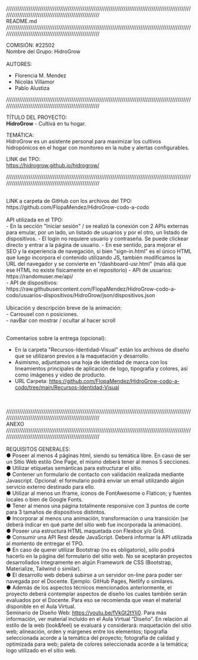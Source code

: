 /////////////////////////////////////////////////////////////////////////////////////////////////////////////////////////////////////////////////////</br>
README.md</br>
/////////////////////////////////////////////////////////////////////////////////////////////////////////////////////////////////////////////////////</br>

COMISIÓN: #22502</br>
Nombre del Grupo: HidroGrow</br></br>
AUTORES: 
- Florencia M. Mendez</br>
- Nicolás Villamor</br>
- Pablo Alustiza</br>

/////////////////////////////////////////////////////////////////////////////////////////////////////////////////////////////////////////////////////</br>

TÍTULO DEL PROYECTO:</br> <b>HidroGrow</b> - Cultivá en tu hogar.</br>

TEMÁTICA: </br>HidroGrow es un asistente personal para maximizar los cultivos hidropónicos en el hogar con monitoreo en la nube y alertas configurables.</br>

LINK del TPO:</br>
https://hidrogrow.github.io/hidrogrow/
</br>


/////////////////////////////////////////////////////////////////////////////////////////////////////////////////////////////////////////////////////</br>

</br>
LINK a carpeta de GitHub con los archivos del TPO:</br>
https://github.com/FlopaMendez/HidroGrow-codo-a-codo</br>

</br>
API utilizada en el TPO:</br>
- En la sección "Iniciar sesión" / se realizó la conexión con 2 APIs externas para emular, por un lado, un listado de usuarios y por el otro, un listado de dispositivos.
- El login no requiere usuario y contraseña. Se puede clickear directo y entrar a la página de usuario.
- En ese sentido, para mejorar el SEO y la experiencia de navegación, si bien "sign-in.html" es el único HTML que luego incorpora el contenido utilizando JS, también modificamos la URL del navegador y se convierte en "/dashboard-usr.html" (más allá que ese HTML no existe físicamente en el repositorio)
- API de usuarios: https://randomuser.me/api/</br>
- API de dispositivos: https://raw.githubusercontent.com/FlopaMendez/HidroGrow-codo-a-codo/usuarios-dispositivos/HidroGrow/json/dispositivos.json</br>

</br>
Ubicación y descripción breve de la animación:</br>
- Carrousel con n posiciones.</br>
- navBar con mostrar / ocultar al hacer scroll</br>
</br>

Comentarios sobre la entrega (opcional):</br>
- En la carpeta "Recursos-Identidad-Visual" están los archivos de diseño que se utilizaron previos a la maquetación y desarrollo.
- Asimismo, adjuntamos una hoja de identidad de marca con los lineamientos principales de aplicación de logo, tipografía y colores, así como imágenes y video de producto.
- URL Carpeta: https://github.com/FlopaMendez/HidroGrow-codo-a-codo/tree/main/Recursos-Identidad-Visual

</br></br>
/////////////////////////////////////////////////////////////////////////////////////////////////////////////////////////////////////////////////////</br>
ANEXO</br>
/////////////////////////////////////////////////////////////////////////////////////////////////////////////////////////////////////////////////////</br>
</br>
REQUISITOS GENERALES:</br>
● Poseer al menos 4 páginas html, siendo su temática libre. En caso de ser un Sitio Web estilo One Page, el mismo deberá tener al menos 5 secciones. </br>
● Utilizar etiquetas semánticas para estructurar el sitio. </br>
● Contener un formulario de contacto con validación realizada mediante Javascript. Opcional: el formulario podrá enviar un email utilizando algún servicio externo destinado para ello. </br>
● Utilizar al menos un Iframe, íconos de FontAwesome o Flaticon; y fuentes locales o bien de Google Fonts. </br>
● Tener al menos una página totalmente responsive con 3 puntos de corte para 3 tamaños de dispositivos distintos. </br>
● Incorporar al menos una animación, transformación o una transición (se deberá indicar en qué parte del sitio web fue incorporada la animación). </br>
● Poseer una estructura HTML maquetada con Flexbox y/o Grid. </br>
● Consumir una API Rest desde JavaScript. Deberá informar la API utilizada al momento de entregar el TPO. </br>
● En caso de querer utilizar Bootstrap (no es obligatorio), sólo podrá hacerlo en la página del formulario del sitio web. No se aceptarán proyectos desarrollados íntegramente en algún Framework de CSS (Bootstrap, Materialize, Tailwind o similar). </br>
● El desarrollo web deberá subirse a un servidor on-line para poder ser navegada por el Docente. Ejemplo: GitHub Pages, Netlify o similares. </br>
● Además de los aspectos técnicos mencionados anteriormente, el proyecto deberá contemplar aspectos de diseño los cuales también serán evaluados por el Docente. Para eso se recomienda que vean el material disponible en el Aula Virtual. </br>
Seminario de Diseño Web: https://youtu.be/fVkGt2tYIj0. Para más información, ver material incluído en el Aula Virtual “Diseño”. En relación al estilo de la web (look&feel) se evaluará y considerará: maquetación del sitio web; alineación, orden y márgenes entre los elementos; tipografía seleccionada acorde a la temática del proyecto; fotografía de calidad y optimizada para web; paleta de colores seleccionada acorde a la temática; logo utilizado en el sitio web.
